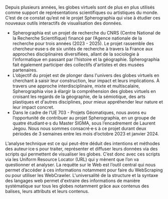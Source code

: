 Depuis plusieurs années, les globes virtuels sont de plus en plus utilisés comme support de représentations scientifiques ou artistiques du monde. C’est de ce constat qu’est né le projet Spherographia qui vise à étudier ces nouveaux outils interactifs de visualisation des données.
- Spherographia est un projet de recherche du CNRS (Centre National de la Recherche Scientifique) financé par l’Agence nationale de la recherche pour trois années (2023 - 2025). Le projet rassemble des chercheur·euse·s de six unités de recherche à travers la France aux approches disciplinaires diversifiées, allant de la sociologie à l’informatique en passant par l’histoire et la géographie. Spherographia fait également participer des collectifs d'artistes et des musées partenaires.
- L’objectif du projet est de plonger dans l'univers des globes virtuels en cherchant à saisir leur construction, leur impact et leurs implications. À travers une approche interdisciplinaire, mixte et multiscalaire, Spherographia vise à élargir la compréhension des globes virtuels en croisant les regards de la géographie, de la sémiotique, des arts plastiques et d'autres disciplines, pour mieux appréhender leur nature et leur impact concret. 
- Dans le cadre de l’UE 703 - Projets Géomatiques, nous avons eu l’opportunité de contribuer au projet Spherographia, en un groupe de quatre étudiant·e·s du Master SIGMA, sous l’encadrement de Laurent Jegou. Nous nous sommes consacré·e·s à ce projet durant deux périodes de 3 semaines entre les mois d’octobre 2023 et janvier 2024.

L’analyse technique est ce qui peut-être déduit des intentions et méthodes des auteur·ice·s pour traiter, représenter et diffuser leurs données via des scripts qui permettent de visualiser les globes. C’est donc avec ces scripts via les Uniform Resource Locator (URL) qui y mènent que l’on va questionner et analyser. La requête sur le Web est l’outil central qui nous permet d’accéder à ces informations notamment pour faire du WebScraping ou pour utiliser les WebCrawler. 
L'universalité de la structure et la syntaxe des langages web permet d'extraire des informations de manière systématique sur tous les globes notamment grâce aux contenus des balises, leurs attributs et leurs contenus. 

